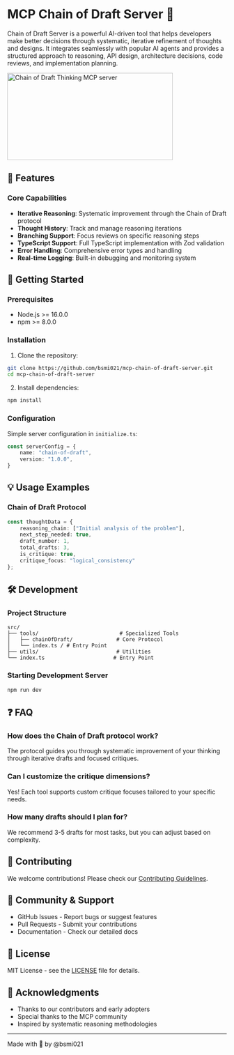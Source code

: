 # MCP Chain of Draft Server 🧠

Chain of Draft Server is a powerful AI-driven tool that helps developers make better decisions through systematic, iterative refinement of thoughts and designs. It integrates seamlessly with popular AI agents and provides a structured approach to reasoning, API design, architecture decisions, code reviews, and implementation planning.

<a href="https://glama.ai/mcp/servers/exar7zd4f0">
  <img width="380" height="200" src="https://glama.ai/mcp/servers/exar7zd4f0/badge" alt="Chain of Draft Thinking MCP server" />
</a>

## 🌟 Features

### Core Capabilities

* **Iterative Reasoning**: Systematic improvement through the Chain of Draft protocol
* **Thought History**: Track and manage reasoning iterations
* **Branching Support**: Focus reviews on specific reasoning steps
* **TypeScript Support**: Full TypeScript implementation with Zod validation
* **Error Handling**: Comprehensive error types and handling
* **Real-time Logging**: Built-in debugging and monitoring system

## 🚀 Getting Started

### Prerequisites

* Node.js >= 16.0.0
* npm >= 8.0.0

### Installation

1. Clone the repository:

```bash
git clone https://github.com/bsmi021/mcp-chain-of-draft-server.git
cd mcp-chain-of-draft-server
```

2. Install dependencies:

```bash
npm install
```

### Configuration

Simple server configuration in `initialize.ts`:

```typescript
const serverConfig = {
    name: "chain-of-draft",
    version: "1.0.0",
}
```

## 💡 Usage Examples

### Chain of Draft Protocol

```typescript
const thoughtData = {
    reasoning_chain: ["Initial analysis of the problem"],
    next_step_needed: true,
    draft_number: 1,
    total_drafts: 3,
    is_critique: true,
    critique_focus: "logical_consistency"
};
```

## 🛠️ Development

### Project Structure

```
src/
├── tools/                          # Specialized Tools
│   ├── chainOfDraft/              # Core Protocol
│   └── index.ts / # Entry Point
├── utils/                         # Utilities
└── index.ts                      # Entry Point
```

### Starting Development Server

```bash
npm run dev
```

## ❓ FAQ

### How does the Chain of Draft protocol work?

The protocol guides you through systematic improvement of your thinking through iterative drafts and focused critiques.

### Can I customize the critique dimensions?

Yes! Each tool supports custom critique focuses tailored to your specific needs.

### How many drafts should I plan for?

We recommend 3-5 drafts for most tasks, but you can adjust based on complexity.

## 🤝 Contributing

We welcome contributions! Please check our [Contributing Guidelines](CONTRIBUTING.md).

## 👥 Community & Support

* GitHub Issues - Report bugs or suggest features
* Pull Requests - Submit your contributions
* Documentation - Check our detailed docs

## 📝 License

MIT License - see the [LICENSE](LICENSE) file for details.

## 🙏 Acknowledgments

* Thanks to our contributors and early adopters
* Special thanks to the MCP community
* Inspired by systematic reasoning methodologies

---

Made with 🧠 by @bsmi021